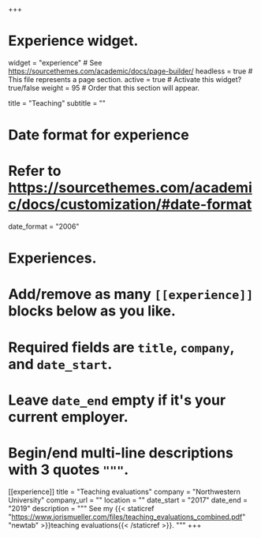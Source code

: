 +++
# Experience widget.
widget = "experience"  # See https://sourcethemes.com/academic/docs/page-builder/
headless = true  # This file represents a page section.
active = true  # Activate this widget? true/false
weight = 95  # Order that this section will appear.

title = "Teaching"
subtitle = ""

# Date format for experience
#   Refer to https://sourcethemes.com/academic/docs/customization/#date-format
date_format = "2006"

# Experiences.
#   Add/remove as many `[[experience]]` blocks below as you like.
#   Required fields are `title`, `company`, and `date_start`.
#   Leave `date_end` empty if it's your current employer.
#   Begin/end multi-line descriptions with 3 quotes `"""`.
[[experience]]
  title = "Teaching evaluations"
  company = "Northwestern University"
  company_url = ""
  location = ""
  date_start = "2017"
  date_end = "2019"
  description = """
  See my {{< staticref "https://www.jorismueller.com/files/teaching_evaluations_combined.pdf" "newtab" >}}teaching evaluations{{< /staticref >}}.
  """
+++
